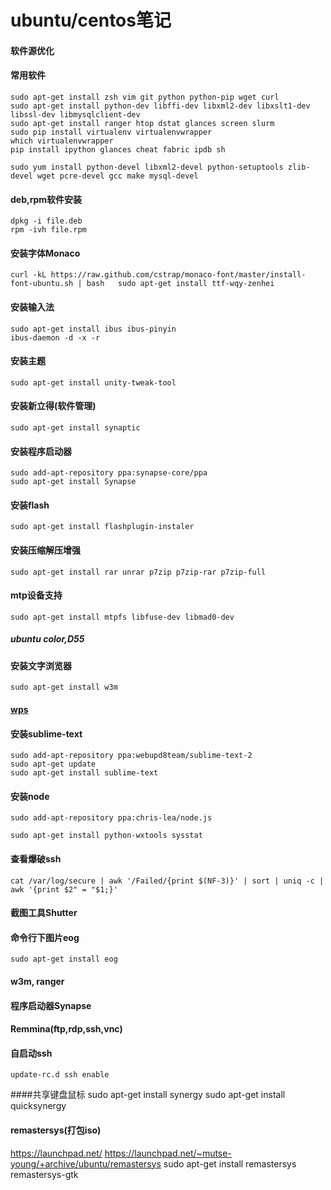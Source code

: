 # ubuntu/centos笔记
#### 软件源优化
#### 常用软件
	sudo apt-get install zsh vim git python python-pip wget curl
	sudo apt-get install python-dev libffi-dev libxml2-dev libxslt1-dev libssl-dev libmysqlclient-dev
	sudo apt-get install ranger htop dstat glances screen slurm
	sudo pip install virtualenv virtualenvwrapper
	which virtualenvwrapper
	pip install ipython glances cheat fabric ipdb sh
	
	sudo yum install python-devel libxml2-devel python-setuptools zlib-devel wget pcre-devel gcc make mysql-devel
#### deb,rpm软件安装
	dpkg -i file.deb
	rpm -ivh file.rpm
#### 安装字体Monaco
	curl -kL https://raw.github.com/cstrap/monaco-font/master/install-font-ubuntu.sh | bash   sudo apt-get install ttf-wqy-zenhei
#### 安装输入法
	sudo apt-get install ibus ibus-pinyin
	ibus-daemon -d -x -r
#### 安装主题
	sudo apt-get install unity-tweak-tool
#### 安装新立得(软件管理)
	sudo apt-get install synaptic
#### 安装程序启动器
	sudo add-apt-repository ppa:synapse-core/ppa
	sudo apt-get install Synapse
#### 安装flash
	sudo apt-get install flashplugin-instaler
#### 安装压缩解压增强
	sudo apt-get install rar unrar p7zip p7zip-rar p7zip-full
#### mtp设备支持
	sudo apt-get install mtpfs libfuse-dev libmad0-dev
##### ubuntu color,D55
#### 安装文字浏览器
	sudo apt-get install w3m
#### [wps](http://community.wps.cn/download/)
#### 安装sublime-text
	sudo add-apt-repository ppa:webupd8team/sublime-text-2
	sudo apt-get update
	sudo apt-get install sublime-text
#### 安装node 
	sudo add-apt-repository ppa:chris-lea/node.js

	sudo apt-get install python-wxtools sysstat

#### 查看爆破ssh
	cat /var/log/secure | awk '/Failed/{print $(NF-3)}' | sort | uniq -c | awk '{print $2" = "$1;}'

#### 截图工具Shutter
#### 命令行下图片eog
	sudo apt-get install eog
#### w3m, ranger

#### 程序启动器Synapse

#### Remmina(ftp,rdp,ssh,vnc)
#### 自启动ssh
	update-rc.d ssh enable

####共享键盘鼠标
	sudo apt-get install synergy
	sudo apt-get install quicksynergy

#### remastersys(打包iso)
https://launchpad.net/
https://launchpad.net/~mutse-young/+archive/ubuntu/remastersys
sudo apt-get install remastersys remastersys-gtk
